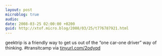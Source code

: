 ```yaml
---
layout: post
microblog: true
audio: 
date: 2008-03-25 02:00:00 +0200
guid: http://xtof.micro.blog/2008/03/25/t776787921.html
---
```

geektrip is a  friendly way to get us out of the “one car-one driver” way of thinking. #transitcamp via [tinyurl.com/2odyqd](http://tinyurl.com/2odyqd)
